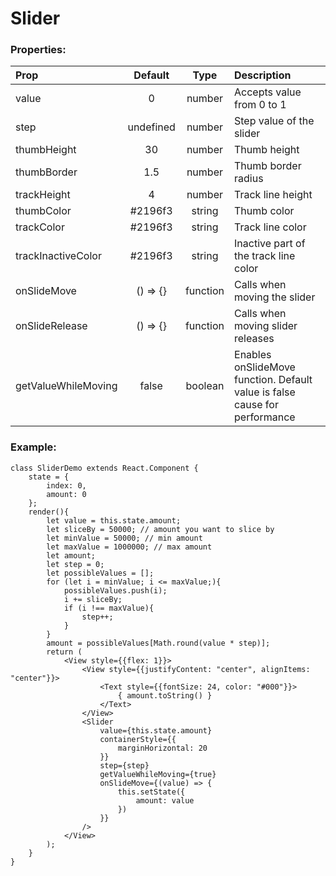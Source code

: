 # Slider


### Properties:

| Prop  | Default  | Type | Description |
| :------------ |:---------------:| :---------------:| :-----|
| value | 0 | number | Accepts value from 0 to 1 |
| step | undefined | number | Step value of the slider |
| thumbHeight | 30 | number | Thumb height |
| thumbBorder | 1.5 | number | Thumb border radius |
| trackHeight | 4 | number | Track line height |
| thumbColor | #2196f3 | string | Thumb color |
| trackColor | #2196f3 | string | Track line color |
| trackInactiveColor | #2196f3 | string | Inactive part of the track line color |
| onSlideMove | () => {} | function | Calls when moving the slider |
| onSlideRelease | () => {} | function | Calls when moving slider releases |
| getValueWhileMoving | false | boolean | Enables onSlideMove function. Default value is false cause for performance |

### Example:
```
class SliderDemo extends React.Component {
    state = {
        index: 0,
        amount: 0
    };
    render(){
        let value = this.state.amount;
        let sliceBy = 50000; // amount you want to slice by
        let minValue = 50000; // min amount
        let maxValue = 1000000; // max amount
        let amount;
        let step = 0;
        let possibleValues = [];
        for (let i = minValue; i <= maxValue;){
            possibleValues.push(i);
            i += sliceBy;
            if (i !== maxValue){
                step++;
            }
        }
        amount = possibleValues[Math.round(value * step)];
        return (
            <View style={{flex: 1}}>
                <View style={{justifyContent: "center", alignItems: "center"}}>
                    <Text style={{fontSize: 24, color: "#000"}}>
                        { amount.toString() }
                    </Text>
                </View>
                <Slider
                    value={this.state.amount}
                    containerStyle={{
                        marginHorizontal: 20
                    }}
                    step={step}
                    getValueWhileMoving={true}
                    onSlideMove={(value) => {
                        this.setState({
                            amount: value
                        })
                    }}
                />
            </View>
        );
    }
}
```
